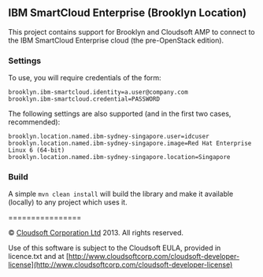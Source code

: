 IBM SmartCloud Enterprise (Brooklyn Location)
---------------------------------------------

This project contains support for Brooklyn and Cloudsoft AMP to connect to the IBM SmartCloud Enterprise cloud
(the pre-OpenStack edition).  

### Settings

To use, you will require credentials of the form:

    brooklyn.ibm-smartcloud.identity=a.user@company.com
    brooklyn.ibm-smartcloud.credential=PASSWORD

The following settings are also supported (and in the first two cases, recommended):

    brooklyn.location.named.ibm-sydney-singapore.user=idcuser
    brooklyn.location.named.ibm-sydney-singapore.image=Red Hat Enterprise Linux 6 (64-bit)
    brooklyn.location.named.ibm-sydney-singapore.location=Singapore

### Build

A simple `mvn clean install` will build the library and make it available (locally) to any project which uses it.

================

&copy; [Cloudsoft Corporation Ltd](http://www.cloudsoftcorp.com) 2013. All rights reserved.

Use of this software is subject to the Cloudsoft EULA, provided in licence.txt and 
at [http://www.cloudsoftcorp.com/cloudsoft-developer-license](http://www.cloudsoftcorp.com/cloudsoft-developer-license)